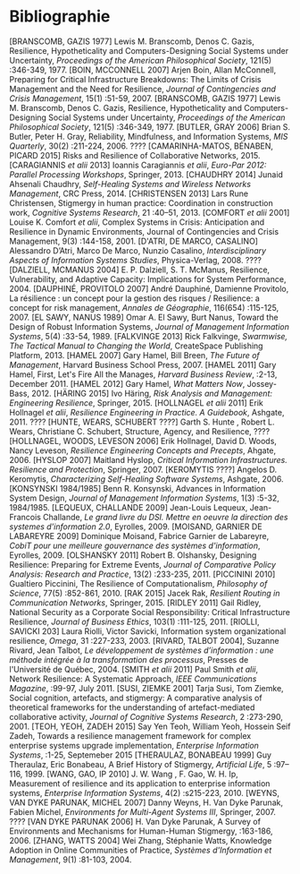 # Bibliographie

[BRANSCOMB, GAZIS 1977] Lewis M. Branscomb, Denos C. Gazis, Resilience, Hypotheticality and Computers-Designing Social Systems under Uncertainty, *Proceedings of the American Philosophical Society*, 121(5) :346-349, 1977.
[BOIN, MCCONNELL 2007] Arjen Boin, Allan McConnell, Preparing for Critical Infrastructure Breakdowns: The Limits of Crisis Management and the Need for Resilience, *Journal of Contingencies and Crisis Management*, 15(1) :51-59, 2007.
[BRANSCOMB, GAZIS 1977] Lewis M. Branscomb, Denos C. Gazis, Resilience, Hypotheticality and Computers-Designing Social Systems under Uncertainty, *Proceedings of the American Philosophical Society*, 121(5) :346-349, 1977.
[BUTLER, GRAY 2006] Brian S. Butler, Peter H. Gray, Reliability, Mindfulness, and Information Systems, *MIS Quarterly*, 30(2) :211-224, 2006.
???? [CAMARINHA-MATOS, BÉNABEN, PICARD 2015] Risks and Resilience of Collaborative Networks, 2015.
[CARAGIANNIS *et alii* 2013] Ioannis Caragiannis *et alii*, *Euro-Par 2012: Parallel Processing Workshops*, Springer, 2013.
[CHAUDHRY 2014] Junaid Ahsenali Chaudhry, *Self-Healing Systems and Wireless Networks Management*, CRC Press, 2014.
[CHRISTENSEN 2013] Lars Rune Christensen, Stigmergy in human practice: Coordination in construction work, *Cognitive Systems Research*, 21 :40–51, 2013.
[COMFORT *et alii* 2001] Louise K. Comfort *et alii*, Complex Systems in Crisis: Anticipation and Resilience in Dynamic Environments, Journal of Contingencies and Crisis Management, 9(3) :144-158, 2001.
[D'ATRI, DE MARCO, CASALINO] Alessandro D’Atri, Marco De Marco, Nunzio Casalino, *Interdisciplinary Aspects of Information Systems Studies*, Physica-Verlag, 2008.
????[DALZIELL, MCMANUS  2004] E. P. Dalziell, S. T. McManus, Resilience, Vulnerability, and Adaptive Capacity: Implications for System Performance, 2004.
[DAUPHINÉ, PROVITOLO 2007] André Dauphiné, Damienne Provitolo, La résilience : un concept pour la gestion des risques / Resilience: a concept for risk management, *Annales de Géographie*, 116(654) :115-125, 2007.
[EL SAWY, NANUS 1989] Omar A. El Sawy, Burt Nanus, Toward the Design of Robust Information Systems, *Journal of Management Information Systems*, 5(4) :33-54, 1989.
[FALKVINGE 2013] Rick Falkvinge, *Swarmwise, The Tactical Manual to Changing the World*, CreateSpace Publishing Platform, 2013.
[HAMEL 2007] Gary Hamel, Bill Breen, *The Future of Management*, Harvard Business School Press, 2007.
[HAMEL 2011] Gary Hamel, First, Let's Fire All the Manages, *Harvard Business Review*, :2-13, December 2011.
[HAMEL 2012] Gary Hamel, *What Matters Now*, Jossey-Bass, 2012.
[HÄRING 2015] Ivo Häring, *Risk Analysis and Management: Engineering Resilience*, Springer, 2015.
[HOLLNAGEL *et alii* 2011] Erik Hollnagel *et alii*, *Resilience Engineering in Practice. A Guidebook*, Ashgate, 2011.
???? [HUNTE, WEARS, SCHUBERT ????] Garth S. Hunte , Robert L. Wears, Christiane C. Schubert, Structure, Agency, and Resilience, ????
[HOLLNAGEL, WOODS, LEVESON 2006] Erik Hollnagel, David D. Woods, Nancy Leveson, *Resilience Engineering Concepts and Precepts*, Ahgate, 2006.
[HYSLOP 2007] Maitland Hyslop, *Critical Information Infrastructures. Resilience and Protection*, Springer, 2007.
[KEROMYTIS ????] Angelos D. Keromytis, *Characterizing Self-Healing Software Systems*, Ashgate, 2006.
[KONSYNSKI 1984/1985] Benn R. Konsynski, Advances in Information System Design, *Journal of Management Information Systems*, 1(3) :5-32, 1984/1985.
[LEQUEUX, CHALLANDE 2009] Jean-Louis Lequeux, Jean-Francois Challande, *Le grand livre du DSI. Mettre en oeuvre la direction des systemes d'information 2.0*, Eyrolles, 2009.
[MOISAND, GARNIER DE LABAREYRE 2009] Dominique Moisand, Fabrice Garnier de Labareyre, *CobiT pour une meilleure gouvernance des systèmes d'information*, Eyrolles, 2009.
[OLSHANSKY 2011] Robert B. Olshansky, Designing Resilience: Preparing for Extreme Events, *Journal of Comparative Policy Analysis: Research and Practice*, 13(2) :233-235, 2011.
[PICCININI 2010] Gualtiero Piccinini, The Resilience of Computationalism, *Philosophy of Science*, 77(5) :852-861, 2010.
[RAK 2015] Jacek Rak, *Resilient Routing in Communication Networks*, Springer, 2015.
[RIDLEY 2011] Gail Ridley, National Security as a Corporate Social Responsibility: Critical Infrastructure Resilience, *Journal of Business Ethics*, 103(1) :111-125, 2011.
[RIOLLI, SAVICKI 203] Laura Riolli, Victor Savicki, Information system organizational resilience, *Omega*, 31 :227-233, 2003.
[RIVARD, TALBOT 2004], Suzanne Rivard, Jean Talbot, *Le développement de systèmes d’information : une méthode intégrée à la transformation des processus*, Presses de l'Université de Québec, 2004.
[SMITH *et alii* 2011] Paul Smith *et alii*, Network Resilience: A Systematic Approach, *IEEE Communications Magazine*, :99-97, July 2011.
[SUSI, ZIEMKE 2001] Tarja Susi, Tom Ziemke, Social cognition, artefacts, and stigmergy: A comparative analysis of theoretical frameworks for the understanding of artefact-mediated collaborative activity, *Journal of Cognitive Systems Research*, 2 :273-290, 2001.
[TEOH, YEOH, ZADEH 2015] Say Yen Teoh, William Yeoh, Hossein Seif Zadeh, Towards a resilience management framework for complex enterprise systems upgrade implementation, *Enterprise Information Systems*, :1-25, Septemeber 2015
[THERAULAZ, BONABEAU 1999] Guy Theraulaz, Eric Bonabeau, A Brief History of Stigmergy, *Artificial Life*, 5 :97–116, 1999.
[WANG, GAO, IP 2010] J. W. Wang , F. Gao, W. H. Ip, Measurement of resilience and its application to enterprise information systems, *Enterprise Information Systems*, 4(2) :s215-223, 2010.
[WEYNS, VAN DYKE PARUNAK, MICHEL 2007] Danny Weyns, H. Van Dyke Parunak, Fabien Michel, *Environments for Multi-Agent Systems III*, Springer, 2007.
???? [VAN DYKE PARUNAK 2006] H. Van Dyke Parunak, A Survey of Environments and Mechanisms for Human-Human Stigmergy, :163-186, 2006.
[ZHANG, WATTS 2004] Wei Zhang, Stéphanie Watts, Knowledge Adoption in Online Communities of Practice, *Systèmes d'Information et Management*, 9(1) :81-103, 2004.
